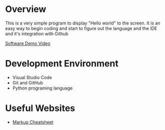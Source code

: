 # Overview

This is a very simple program to display "Hello world" to the screen. It is an easy way to begin coding and start to figure out the language and the IDE and it's integration with Github

[Software Demo Video](https://youtu.be/B3WsfP0uR3c)

# Development Environment
* Visual Studio Code
* Git and GitHub
* Python programing language 

# Useful Websites

* [Markup Cheatsheet](https://www.markdownguide.org/cheat-sheet/)
